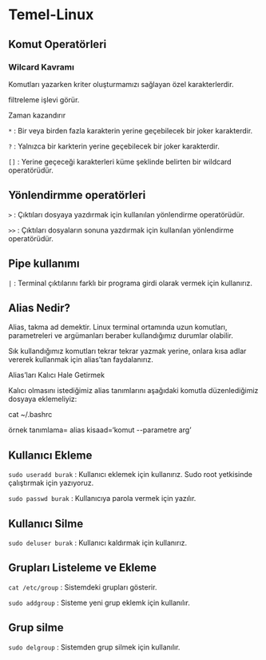 # Temel-Linux

## Komut Operatörleri

### Wilcard Kavramı

 Komutları yazarken kriter oluşturmamızı sağlayan özel karakterlerdir.

 filtreleme işlevi görür.

 Zaman kazandırır

`*` : Bir veya birden fazla karakterin yerine geçebilecek bir joker karakterdir.

`?` : Yalnızca bir karkterin yerine geçebilecek bir joker karakterdir.

`[]` : Yerine geçeceği karakterleri küme şeklinde belirten bir wildcard operatörüdür.

## Yönlendirmme operatörleri

`>` : Çıktıları dosyaya yazdırmak için kullanılan yönlendirme operatörüdür.

`>>` : Çıktıları dosyaların sonuna yazdırmak için kullanılan yönlendirme operatörüdür.

## Pipe kullanımı

`|` : Terminal çıktılarını farklı bir programa girdi olarak vermek için kullanırız.

## Alias Nedir?

Alias, takma ad demektir. Linux terminal ortamında uzun komutları, parametreleri ve argümanları beraber kullandığımız durumlar olabilir.

Sık kullandığımız komutları tekrar tekrar yazmak yerine, onlara kısa adlar vererek kullanmak için alias’tan faydalanırız.

Alias’ları Kalıcı Hale Getirmek

Kalıcı olmasını istediğimiz alias tanımlarını aşağıdaki komutla düzenlediğimiz dosyaya eklemeliyiz:

cat ~/.bashrc

örnek tanımlama= alias kisaad=‘komut --parametre arg’

## Kullanıcı Ekleme

`sudo useradd burak` : Kullanıcı eklemek için kullanırız. Sudo root yetkisinde çalıştırmak için yazıyoruz.

`sudo passwd burak` : Kullanıcıya parola vermek için yazılır.

## Kullanıcı Silme

`sudo deluser burak` : Kullanıcı kaldırmak için kullanırız.

## Grupları Listeleme ve Ekleme

`cat /etc/group` : Sistemdeki grupları gösterir.

`sudo addgroup` : Sisteme yeni grup eklemk için kullanılır.

## Grup silme

`sudo delgroup` : Sistemden grup silmek için kullanılır.







